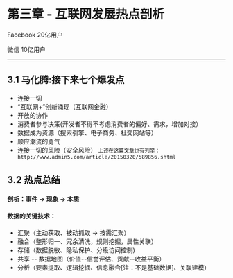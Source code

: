 # 第三章 - 互联网发展热点剖析
Facebook 20亿用户

微信 10亿用户

---
## 3.1 马化腾:接下来七个爆发点
* 连接一切
* “互联网+”创新涌现（互联网金融）
* 开放的协作
* 消费者参与决策(开发者不得不考虑消费者的偏好、需求，增加对接）
* 数据成为资源（搜索引擎、电子商务、社交网站等）
* 顺应潮流的勇气
* 连接一切的风险（安全风险）
`上述在这篇文章也有列举：http://www.admin5.com/article/20150320/589856.shtml`

## 3.2 热点总结
#### 剖析：事件 → 现象 → 本质
#### 数据的关键技术：
* 汇聚（主动获取、被动抓取 → 按需汇聚）
* 融合（整形归一、冗余清洗，规则挖掘，属性关联）
* 存储（数据脱敏、隐私保护、分级访问控制)
* 共享 -- 数据地图（价值--信誉评估、贡献--收益平衡）
* 分析（要素提取、逻辑挖掘、信息融合[注：不是基础数据]、关联建模）


